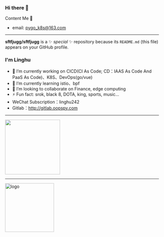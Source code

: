 ### Hi there 👋  

Content Me 📱

- email: <a href="mailto:pygo_k8s@163.com">pygo_k8s@163.com</a>

<hr>

**sftfjugg/sftfjugg** is a ✨ _special_ ✨ repository because its `README.md` (this file) appears on your GitHub profile.

### I'm Linghu
- 🔭 I’m currently working on CICD(CI As Code; CD：IAAS As Code And PaaS As Code)、K8S、DevOps(go/vue)
- 🌱 I’m currently learning istio、bpf
- 👯 I’m looking to collaborate on Finance, edge computing
- ⚡ Fun fact: srok, black 8, DOTA, king, sports, music...
- WeChat Subscription：linghu242
- Gitlab：http://gitlab.oopspy.com

<hr>
<a href="https://github.com/sftfjugg/github-readme-stats" title="Go to Source">
  <img height=180 src="https://github-readme-stats.vercel.app/api?username=sftfjugg&show_icons=true&theme=radical">
</a>
<hr>
<img src="https://github-profile-trophy.vercel.app/?username=sftfjugg&theme=flat&column=7" alt="logo" height="160" align="center" style="margin: auto; margin-bottom: 20px;" />
